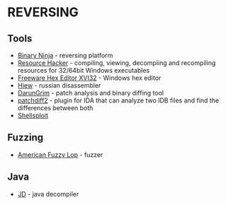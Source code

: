 # REVERSING

Tools
-----

* [Binary Ninja](https://binary.ninja/) - reversing platform
* [Resource Hacker](http://www.angusj.com/resourcehacker/) - compiling, viewing, decompiing and recompiling resources for 32/64bit Windows executables
* [Freeware Hex Editor XVI32](http://www.chmaas.handshake.de/delphi/freeware/xvi32/xvi32.htm) - Windows hex editor
* [Hiew](http://www.hiew.ru/) - russian disassembler
* [DarunGrim](http://www.darungrim.org/) - patch analysis and binary diffing tool
* [patchdiff2](https://code.google.com/archive/p/patchdiff2/) - plugin for IDA that can analyze two IDB files and find the differences between both
* [Shellsploit](https://github.com/b3mb4m/shellsploit-framework)  

Fuzzing
-------

* [American Fuzzy Lop](http://lcamtuf.coredump.cx/afl/) - fuzzer


Java
----

* [JD](http://jd.benow.ca/) - java decompiler
